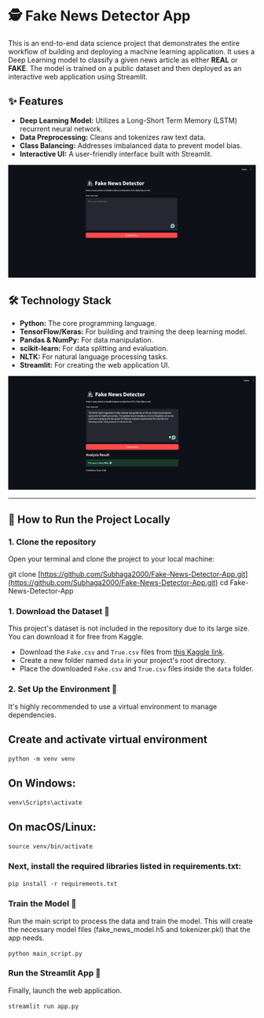 # 🕵️ Fake News Detector App

This is an end-to-end data science project that demonstrates the entire workflow of building and deploying a machine learning application. It uses a Deep Learning model to classify a given news article as either **REAL** or **FAKE**. The model is trained on a public dataset and then deployed as an interactive web application using Streamlit.

## ✨ Features

* **Deep Learning Model:** Utilizes a Long-Short Term Memory (LSTM) recurrent neural network.
* **Data Preprocessing:** Cleans and tokenizes raw text data.
* **Class Balancing:** Addresses imbalanced data to prevent model bias.
* **Interactive UI:** A user-friendly interface built with Streamlit.

![Fake News Detector App UI](assets/app_ui.png.png)

## 🛠️ Technology Stack

* **Python:** The core programming language.
* **TensorFlow/Keras:** For building and training the deep learning model.
* **Pandas & NumPy:** For data manipulation.
* **scikit-learn:** For data splitting and evaluation.
* **NLTK:** For natural language processing tasks.
* **Streamlit:** For creating the web application UI.

![Fake News Detector App Prediction UI](assets/prediction_ui.png.png)

---

## 🚀 How to Run the Project Locally

### 1. Clone the repository

Open your terminal and clone the project to your local machine:

git clone [https://github.com/Subhaga2000/Fake-News-Detector-App.git](https://github.com/Subhaga2000/Fake-News-Detector-App.git)
cd Fake-News-Detector-App


### 1. Download the Dataset 💾

This project's dataset is not included in the repository due to its large size. You can download it for free from Kaggle.

* Download the `Fake.csv` and `True.csv` files from [this Kaggle link](https://www.kaggle.com/datasets/emineyetm/fake-news-detection-datasets).
* Create a new folder named `data` in your project's root directory.
* Place the downloaded `Fake.csv` and `True.csv` files inside the `data` folder.

### 2. Set Up the Environment 🐍

It's highly recommended to use a virtual environment to manage dependencies.


## Create and activate virtual environment
`python -m venv venv`

## On Windows:
`venv\Scripts\activate`

## On macOS/Linux:
`source venv/bin/activate`

### Next, install the required libraries listed in requirements.txt:

`pip install -r requirements.txt`

### Train the Model 🧠
Run the main script to process the data and train the model. This will create the necessary model files (fake_news_model.h5 and tokenizer.pkl) that the app needs.

`python main_script.py`

### Run the Streamlit App 🚀

Finally, launch the web application.

`streamlit run app.py`
